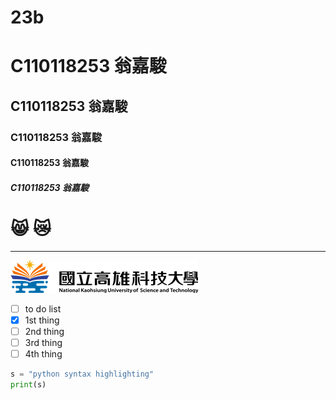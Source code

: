 # 23b
# C110118253 翁嘉駿
## C110118253 翁嘉駿
### C110118253 翁嘉駿
#### C110118253 翁嘉駿
##### C110118253 翁嘉駿

# 😸 😿

----------------------
![NKUST](logo.png "NKUST")

- [ ] to do list
- [x] 1st thing
- [ ] 2nd thing
- [ ] 3rd thing
- [ ] 4th thing

```python
s = "python syntax highlighting"
print(s)
